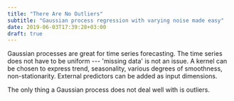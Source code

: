 ```yaml
---
title: "There Are No Outliers"
subtitle: "Gaussian process regression with varying noise made easy"
date: 2019-06-03T17:39:28+03:00
draft: true
---
```


Gaussian processes are great for time series forecasting. The
time series does not have to be uniform --- 'missing data' is
not an issue.  A kernel can be chosen to express trend,
seasonality, various degrees of smoothness, non-stationarity.
External predictors can be added as input dimensions.

The only thing a Gaussian process does not deal well with is
outliers. 

